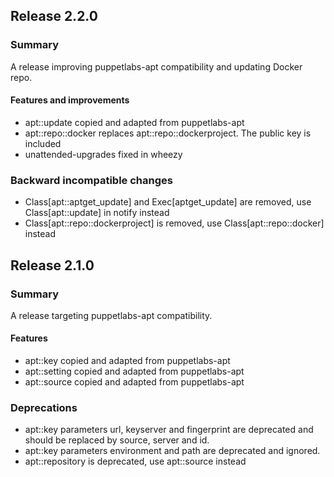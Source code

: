 ## Release 2.2.0
### Summary
A release improving puppetlabs-apt compatibility and updating Docker repo.

#### Features and improvements
- apt::update copied and adapted from puppetlabs-apt
- apt::repo::docker replaces apt::repo::dockerproject. The public key is included
- unattended-upgrades fixed in wheezy

### Backward incompatible changes
- Class[apt::aptget\_update] and Exec[aptget\_update] are removed, use Class[apt::update] in notify instead
- Class[apt::repo::dockerproject] is removed, use Class[apt::repo::docker] instead

## Release 2.1.0
### Summary
A release targeting puppetlabs-apt compatibility.

#### Features
- apt::key copied and adapted from puppetlabs-apt
- apt::setting copied and adapted from puppetlabs-apt
- apt::source copied and adapted from puppetlabs-apt

### Deprecations
- apt::key parameters url, keyserver and fingerprint are deprecated and should be replaced by source, server and id.
- apt::key parameters environment and path are deprecated and ignored.
- apt::repository is deprecated, use apt::source instead

